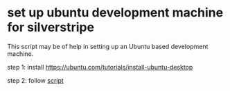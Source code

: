 # set up ubuntu development machine for silverstripe

This script may be of help in setting up an Ubuntu based development machine.

step 1: install https://ubuntu.com/tutorials/install-ubuntu-desktop

step 2: follow [script](install.sh)
